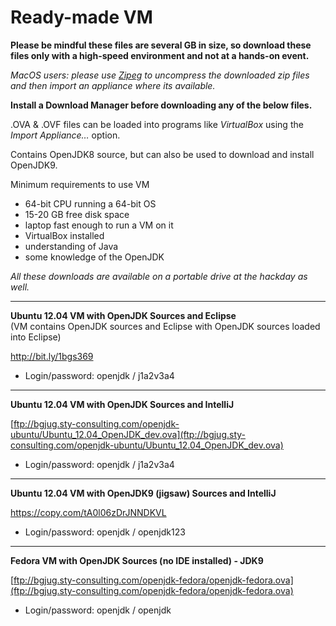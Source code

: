 # Ready-made VM

**Please be mindful these files are several GB in size, so download these files only with a high-speed environment and not at a hands-on event.**

*MacOS users: please use [Zipeg](http://www.zipeg.com/) to uncompress the downloaded zip files and then import an appliance where its available.*

**Install a Download Manager before downloading any of the below files.**

.OVA & .OVF files can be loaded into programs like *VirtualBox* using the *Import Appliance…* option.

Contains OpenJDK8 source, but can also be used to download and install OpenJDK9.

Minimum requirements to use VM
- 64-bit CPU running a 64-bit OS
- 15-20 GB free disk space
- laptop fast enough to run a VM on it
- VirtualBox installed
- understanding of Java
- some knowledge of the OpenJDK

*All these downloads are available on a portable drive at the hackday as well.*

---

__Ubuntu 12.04 VM with OpenJDK Sources and Eclipse__<br/>
(VM contains OpenJDK sources and Eclipse with OpenJDK sources loaded into Eclipse)<br/>

http://bit.ly/1bgs369 <br/>
- Login/password: openjdk / j1a2v3a4

---

__Ubuntu 12.04 VM with OpenJDK Sources and IntelliJ__<br/>

[ftp://bgjug.sty-consulting.com/openjdk-ubuntu/Ubuntu_12.04_OpenJDK_dev.ova](ftp://bgjug.sty-consulting.com/openjdk-ubuntu/Ubuntu_12.04_OpenJDK_dev.ova)
- Login/password: openjdk / j1a2v3a4

---

__Ubuntu 12.04 VM with OpenJDK9 (jigsaw) Sources and IntelliJ__<br/>

https://copy.com/tA0l06zDrJNNDKVL 
- Login/password: openjdk / openjdk123

---

__Fedora VM with OpenJDK Sources (no IDE installed) - JDK9__<br/>

[ftp://bgjug.sty-consulting.com/openjdk-fedora/openjdk-fedora.ova](ftp://bgjug.sty-consulting.com/openjdk-fedora/openjdk-fedora.ova)<br/>
- Login/password: openjdk / openjdk